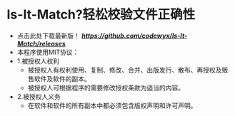 # Is-It-Match?轻松校验文件正确性
- 点击此处下载最新版！
_**https://github.com/codewyx/Is-It-Match/releases**_
- 本程序使用MIT协议：<br>
- 1.被授权人权利<br>
    - 被授权人有权利使用、复制、修改、合并、出版发行、散布、再授权及贩售软件及软件的副本。<br>
    - 被授权人可根据程序的需要修改授权条款为适当的内容。
- 2.被授权人义务<br>
    - 在软件和软件的所有副本中都必须包含版权声明和许可声明。<br>
